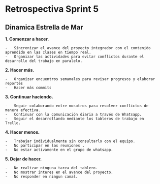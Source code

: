 # Retrospectiva Sprint 5

## Dinamica Estrella de Mar

**1. Comenzar a hacer.**


    -	Sincronizar el avance del proyecto integrador con el contenido aprendido en las clases en tiempo real.
    -   Organizar las actividades para evitar conflictos durante el desarrollo del trabajo en paralelo.


**2. Hacer más.**

    -	Organizar encuentros semanales para revisar progresos y elaborar reportes
    -   Hacer más commits
   
    

**3. Continuar haciendo.**

    -	Seguir colaborando entre nosotros para resolver conflictos de manera efectiva.
    -	Continuar con la comunicación diaria a través de Whatsapp.
    -	Seguir el desarrollando mediante los tableros de trabajo en Trello.
    


**4. Hacer menos.**

    -	Trabajar individualmente sin consultarlo con el equipo.
    -	No participar en las reuniones .    
    -	No estar activamente en el grupo de whatsapp.
    

**5. Dejar de hacer.**

    -	No realizar ninguna tarea del tablero.
    -   No mostrar interes en el avance del proyecto.
    -   No responder en ningun canal.
